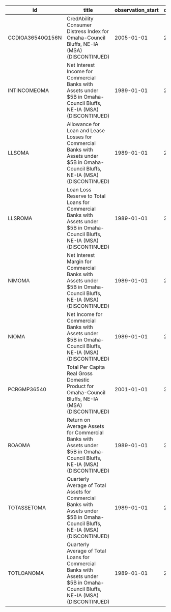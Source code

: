 | id               | title                                                                                                                              | observation_start   | observation_end   |
|------------------|------------------------------------------------------------------------------------------------------------------------------------|---------------------|-------------------|
| CCDIOA36540Q156N | CredAbility Consumer Distress Index for Omaha-Council Bluffs, NE-IA (MSA) (DISCONTINUED)                                           | 2005-01-01          | 2013-01-01        |
| INTINCOMEOMA     | Net Interest Income for Commercial Banks with Assets under $5B in Omaha-Council Bluffs, NE-IA (MSA) (DISCONTINUED)                 | 1989-01-01          | 2020-07-01        |
| LLSOMA           | Allowance for Loan and Lease Losses for Commercial Banks with Assets under $5B in Omaha-Council Bluffs, NE-IA (MSA) (DISCONTINUED) | 1989-01-01          | 2020-07-01        |
| LLSROMA          | Loan Loss Reserve to Total Loans for Commercial Banks with Assets under $5B in Omaha-Council Bluffs, NE-IA (MSA) (DISCONTINUED)    | 1989-01-01          | 2020-07-01        |
| NIMOMA           | Net Interest Margin for Commercial Banks with Assets under $5B in Omaha-Council Bluffs, NE-IA (MSA) (DISCONTINUED)                 | 1989-01-01          | 2020-07-01        |
| NIOMA            | Net Income for Commercial Banks with Assets under $5B in Omaha-Council Bluffs, NE-IA (MSA) (DISCONTINUED)                          | 1989-01-01          | 2020-07-01        |
| PCRGMP36540      | Total Per Capita Real Gross Domestic Product for Omaha-Council Bluffs, NE-IA (MSA) (DISCONTINUED)                                  | 2001-01-01          | 2017-01-01        |
| ROAOMA           | Return on Average Assets for Commercial Banks with Assets under $5B in Omaha-Council Bluffs, NE-IA (MSA) (DISCONTINUED)            | 1989-01-01          | 2020-07-01        |
| TOTASSETOMA      | Quarterly Average of Total Assets for Commercial Banks with Assets under $5B in Omaha-Council Bluffs, NE-IA (MSA) (DISCONTINUED)   | 1989-01-01          | 2020-07-01        |
| TOTLOANOMA       | Quarterly Average of Total Loans for Commercial Banks with Assets under $5B in Omaha-Council Bluffs, NE-IA (MSA) (DISCONTINUED)    | 1989-01-01          | 2020-07-01        |